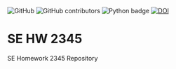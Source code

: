 ![GitHub](https://img.shields.io/github/license/MitanshuShaBa/SE-hw2345)
![GitHub contributors](https://img.shields.io/github/contributors/MitanshuShaBa/SE-hw2345)
![Python badge](https://img.shields.io/badge/Python-v3.7-blue)
[![DOI](https://zenodo.org/badge/DOI/10.5281/zenodo.7127265.svg)](https://doi.org/10.5281/zenodo.7127265)

# SE HW 2345

SE Homework 2345 Repository
